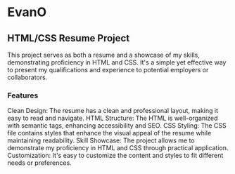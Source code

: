 # EvanO

## HTML/CSS Resume Project
This project serves as both a resume and a showcase of my skills, demonstrating proficiency in HTML and CSS. It's a simple yet effective way to present my qualifications and experience to potential employers or collaborators.

### Features
Clean Design: The resume has a clean and professional layout, making it easy to read and navigate.
HTML Structure: The HTML is well-organized with semantic tags, enhancing accessibility and SEO.
CSS Styling: The CSS file contains styles that enhance the visual appeal of the resume while maintaining readability.
Skill Showcase: The project allows me to demonstrate my proficiency in HTML and CSS through practical application.
Customization: It's easy to customize the content and styles to fit different needs or preferences.
